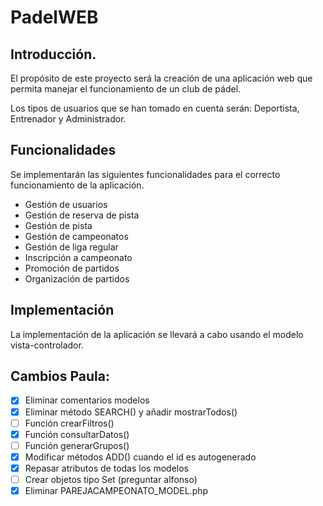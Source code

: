 # PadelWEB



## Introducción.

El propósito de este proyecto será la creación de una aplicación web que permita manejar el funcionamiento de un club de pádel.

Los tipos de usuarios que se han tomado en cuenta serán: Deportista, Entrenador y Administrador.

## Funcionalidades

Se implementarán las siguientes funcionalidades para el correcto funcionamiento de la aplicación.

* Gestión de usuarios
* Gestión de reserva de pista
* Gestión de pista
* Gestión de campeonatos
* Gestión de liga regular
* Inscripción a campeonato
* Promoción de partidos
* Organización de partidos



## Implementación

La implementación de la aplicación se llevará a cabo usando el modelo vista-controlador.





## Cambios Paula:

- [x] Eliminar comentarios modelos
- [x] Eliminar método SEARCH() y añadir mostrarTodos()
- [ ] Función crearFiltros()
- [x] Función consultarDatos()
- [ ] Función generarGrupos()
- [x] Modificar métodos ADD() cuando el id es autogenerado
- [x] Repasar atributos de todas los modelos
- [ ] Crear objetos tipo Set (preguntar alfonso)
- [x] Eliminar PAREJACAMPEONATO_MODEL.php